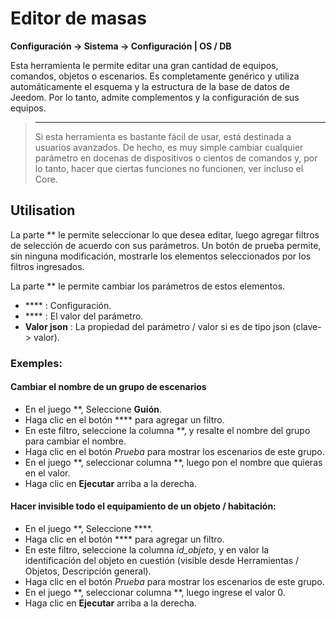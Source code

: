 # Editor de masas
**Configuración → Sistema → Configuración | OS / DB**

Esta herramienta le permite editar una gran cantidad de equipos, comandos, objetos o escenarios. Es completamente genérico y utiliza automáticamente el esquema y la estructura de la base de datos de Jeedom. Por lo tanto, admite complementos y la configuración de sus equipos.

> ****
>
> Si esta herramienta es bastante fácil de usar, está destinada a usuarios avanzados. De hecho, es muy simple cambiar cualquier parámetro en docenas de dispositivos o cientos de comandos y, por lo tanto, hacer que ciertas funciones no funcionen, ver incluso el Core.

## Utilisation

La parte ** le permite seleccionar lo que desea editar, luego agregar filtros de selección de acuerdo con sus parámetros. Un botón de prueba permite, sin ninguna modificación, mostrarle los elementos seleccionados por los filtros ingresados.

La parte ** le permite cambiar los parámetros de estos elementos.

- **** : Configuración.
- **** : El valor del parámetro.
- **Valor json** : La propiedad del parámetro / valor si es de tipo json (clave-> valor).

### Exemples:

#### Cambiar el nombre de un grupo de escenarios

- En el juego **, Seleccione **Guión**.
- Haga clic en el botón **** para agregar un filtro.
- En este filtro, seleccione la columna **, y resalte el nombre del grupo para cambiar el nombre.
- Haga clic en el botón *Prueba* para mostrar los escenarios de este grupo.
- En el juego **, seleccionar columna **, luego pon el nombre que quieras en el valor.
- Haga clic en **Ejecutar** arriba a la derecha.

#### Hacer invisible todo el equipamiento de un objeto / habitación:

- En el juego **, Seleccione ****.
- Haga clic en el botón **** para agregar un filtro.
- En este filtro, seleccione la columna *id_objeto*, y en valor la identificación del objeto en cuestión (visible desde Herramientas / Objetos, Descripción general).
- Haga clic en el botón *Prueba* para mostrar los escenarios de este grupo.
- En el juego **, seleccionar columna **, luego ingrese el valor 0.
- Haga clic en **Ejecutar** arriba a la derecha.